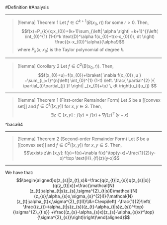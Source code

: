 #Definition #Analysis 


---
> [!lemma] Theorem 1
> Let $f\in C^{k+1}(B(x_{0},r))$ for some $r>0$. Then, $$f(x)=P_{k}(x;x_{0})+(k+1)\sum_{\left| \alpha \right| =k+1}^{}\left( \int_{0}^{1} (1-t)^k \text{D}^\alpha f(x_{0}+t(x-x_{0}))\, dt  \right) \frac{(x-x_{0})^\alpha}{\alpha!}$$where $P_{k}(x;x_{0})$ is the Taylor polynomial of degree $k$. 

---
> [!lemma] Corollary 2
> Let $f\in C^2(B(x_{0},r))$. Then, $$f(x_{0}+u)=f(x_{0})+\braket{ \nabla f(x_{0}) ,u  } +\sum_{i,j=1}^{n}\left( \int_{0}^{1} (1-t) \left. \frac{ \partial^{2} }{ \partial_{i}\partial_{j} }f \right| _{x_{0}+tu}  \, dt \right)u_{i}u_{j} $$

---
> [!lemma] Theorem 1 (First-order Remainder Form)
> Let $S$ be a [[convex set]] and $f\in C^1([x,y])$ for $x,y\in S$. Then, $$\exists z\in [x,y]: f(y)=f(x)+\nabla f(z)^\top(y-x)$$

^baca64

---
> [!lemma] Theorem 2 (Second-order Remainder Form)
> Let $S$ be a [[convex set]] and $f\in C^2([x,y])$ for $x,y\in S$. Then, $$\exists z\in [x,y]: f(y)=f(x)+\nabla f(x)^\top(y-x)+\frac{1}{2}(y-x)^\top \text{H}_{f}(z)(y-x)$$


---

We have that: $$\begin{aligned}q(z_{s}|z_{t},x)&=\frac{q(z_{t}|z_{s})q(z_{s}|x)}{q(z_{t}|x)}=\frac{\mathcal{N}(z_{t};\alpha_{t|s}z_{s},\sigma^{2}_{t|s}I)\mathcal{N}(z_{s};\alpha_{s}x,\sigma_{s}^{2}I)}{\mathcal{N}(z_{t};\alpha_{t}x,\sigma^{2}_{t}I)}\\&=C\exp\left( -\frac{1}{2}\left( \frac{(z_{t}-\alpha_{t|s}z_{s})(z_{t}-\alpha_{t|s}z_{s})^\top}{\sigma^{2}_{t|s}}  +\frac{(z_{s}-\alpha_{s}x)(z_{s}-\alpha_{s}x)^\top}{\sigma^{2}_{s}}\right)\right)\end{aligned}$$